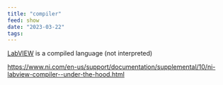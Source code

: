 ```yaml
---
title: "compiler"
feed: show
date: "2023-03-22"
tags: 
---
```


[LabVIEW](notes/software/labview/LabVIEW.md) is a compiled language (not interpreted)

https://www.ni.com/en-us/support/documentation/supplemental/10/ni-labview-compiler--under-the-hood.html
